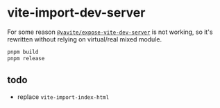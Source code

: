 # vite-import-dev-server

For some reason [`@vavite/expose-vite-dev-server`](https://github.com/cyco130/vavite/blob/3cf52a5bd25deadde0949a52be31af1ad04c36d8/packages/expose-vite-dev-server/readme.md) is not working, so it's rewritten without relying on virtual/real mixed module.

```sh
pnpm build
pnpm release
```

## todo

- replace `vite-import-index-html`
